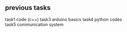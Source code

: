 ## previous tasks 
task1 code (c++)
 task3 arduino basics
 task4 python codes  
 task5 communication system

